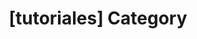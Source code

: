 ---
article_id: 0
description: List of articles under [tutoriales] category.
image: http://huntingbears.com.ve/static/img/site/mstile-310x310.png
layout: category
slug: tutoriales
title: '[tutoriales] Category'
---